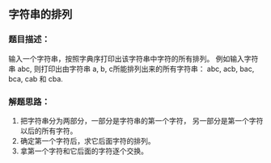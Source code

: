 ## 字符串的排列

### 题目描述：
输入一个字符串，按照字典序打印出该字符串中字符的所有排列。 例如输入字符串 abc, 则打印出由字符串 a, b, c所能排列出来的所有字符串：
abc, acb, bac, bca, cab 和 cba.

### 解题思路：
1. 把字符串分为两部分，一部分是字符串的第一个字符， 另一部分是第一个字符以后的所有字符。
2. 确定第一个字符后，求它后面字符的排列。 
3. 拿第一个字符和它后面的字符逐个交换。 
